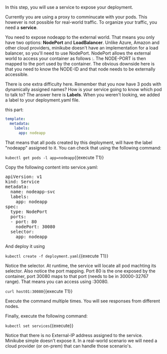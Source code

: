 In this step, you will use a service to expose your deployment.

Currently you are using a proxy to comminucate with your pods. This however is not possible for real-world traffic. To organize your traffic, you need a **service**.

You need to expose nodeapp to the external world. That means you only have two options: **NodePort** and **LoadBalancer**. Unlike Azure, Amazon and other cloud providers, minikube doesn't have an implementation for a load balancer, so you'll need to use NodePort.
NodePort allows the external world to access your container as follows <NODE-IP>:<NODE-PORT>. The NODE-PORT is then mapped to the port used by the container. The obvious downside here is that you need to know the NODE-ID and that node needs to be externally accessible.

There is one extra difficulty here. Remember that you now have 3 pods with dynamically assigned names? How is your service going to know which pod to talk to? The answer here is **Labels**. When you weren't looking, we added a label to your deployment.yaml file.

this part:

```yaml
template:
  metadata:
    labels:
      app: nodeapp
```

That means that all pods created by this deployment, will have the label "nodeapp" assigned to it. You can check that using the following command:

`kubectl get pods -l app=nodeapp`{{execute T1}}

Copy the following content into service.yaml:

<pre class="file"
  data-filename="./service.yaml"
  data-target="replace">
apiVersion: v1
kind: Service
metadata:
  name: nodeapp-svc
  labels:
    app: nodeapp
spec:
  type: NodePort
  ports:
  - port: 80
    nodePort: 30080
  selector:
    app: nodeapp
</pre>

And deploy it using

`kubectl create -f deployment.yaml`{{execute T1}}

Notice the selector. At runtime, the service will locate all pod machting its selector. Also notice the port mapping. Port 80 is the one exposed by the container, port 30080 maps to that port (needs to be in 30000-32767 range). That means you can access using <NODE-IP>:30080.

`curl host01:30080`{{execute T1}}

Execute the command multiple times. You will see responses from different nodes.


Finally, execute the following command:

`kubectl set services`{{execute}}

Notice that there is no External-IP address assigned to the service. Minikube simple doesn't expose it. In a real-world scenario we will need a cloud provider (or on-prem) that can handle those scenario's.

